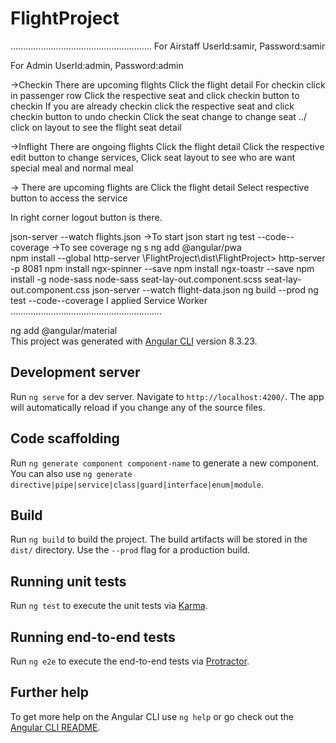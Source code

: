 # FlightProject

........................................................
For Airstaff
UserId:samir,
Password:samir

For Admin
UserId:admin,
Password:admin

->Checkin
There are upcoming flights 
Click the flight detail
For checkin click in passenger row
Click the respective seat and click checkin button to checkin
If you are already checkin click the respective seat and click checkin button to undo checkin
Click the seat change to change seat
../
click on layout to see the flight seat detail

->Inflight
There are ongoing flights 
Click the flight detail
Click the respective edit button to change services,
Click seat layout to see who are want special meal and normal meal

->
There are upcoming flights are
Click the flight detail
Select respective button to access the service

In right corner logout button is there.


json-server --watch flights.json    ->To start json start
ng test --code--coverage   ->To see coverage
ng s
ng add @angular/pwa  
npm install --global http-server
\FlightProject\dist\FlightProject> http-server -p 8081 
 npm install ngx-spinner --save 
npm install ngx-toastr --save
npm install -g node-sass
node-sass seat-lay-out.component.scss seat-lay-out.component.css
json-server --watch flight-data.json
ng build --prod
ng test --code--coverage
I applied Service Worker
............................................................

ng add @angular/material  
This project was generated with [Angular CLI](https://github.com/angular/angular-cli) version 8.3.23.

## Development server

Run `ng serve` for a dev server. Navigate to `http://localhost:4200/`. The app will automatically reload if you change any of the source files.

## Code scaffolding

Run `ng generate component component-name` to generate a new component. You can also use `ng generate directive|pipe|service|class|guard|interface|enum|module`.

## Build

Run `ng build` to build the project. The build artifacts will be stored in the `dist/` directory. Use the `--prod` flag for a production build.

## Running unit tests

Run `ng test` to execute the unit tests via [Karma](https://karma-runner.github.io).

## Running end-to-end tests

Run `ng e2e` to execute the end-to-end tests via [Protractor](http://www.protractortest.org/).

## Further help

To get more help on the Angular CLI use `ng help` or go check out the [Angular CLI README](https://github.com/angular/angular-cli/blob/master/README.md).
